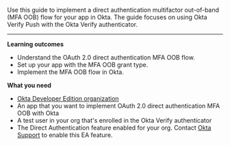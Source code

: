 <ApiLifecycle access="ea" />
<ApiLifecycle access="ie" />

Use this guide to implement a direct authentication multifactor out-of-band (MFA OOB) flow for your app in Okta. The guide focuses on using Okta Verify Push with the Okta Verify authenticator.

---

**Learning outcomes**

* Understand the OAuth 2.0 direct authentication MFA OOB flow.
* Set up your app with the MFA OOB grant type.
* Implement the MFA OOB flow in Okta.

**What you need**

* [Okta Developer Edition organization](https://developer.okta.com/signup)
* An app that you want to implement OAuth 2.0 direct authentication MFA OOB with Okta
* A test user in your org that's enrolled in the Okta Verify authenticator
* The Direct Authentication feature enabled for your org. Contact [Okta Support](https://support.okta.com) to enable this EA feature.

<ApiAmProdWarning />
